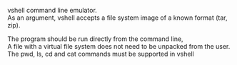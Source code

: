 vshell command line emulator.  
As an argument, vshell accepts a file system image of a known format (tar, zip).

The program should be run directly from the command line,  
A file with a virtual file system does not need to be unpacked from the user.  
The pwd, ls, cd and cat commands must be supported in vshell